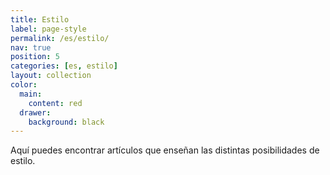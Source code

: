 ```yaml
---
title: Estilo
label: page-style
permalink: /es/estilo/
nav: true
position: 5
categories: [es, estilo]
layout: collection
color:
  main:
    content: red
  drawer:
    background: black
---
```


Aquí puedes encontrar artículos que enseñan las distintas posibilidades de estilo.
